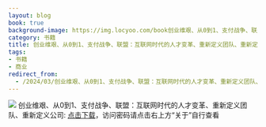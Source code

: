 ```yaml
---
layout: blog
book: true
background-image: https://img.locyoo.com/book创业维艰、从0到1、支付战争、联盟：互联网时代的人才变革、重新定义团队、重新定义公司.jpg
category: 书籍
title: 创业维艰、从0到1、支付战争、联盟：互联网时代的人才变革、重新定义团队、重新定义公司
tags:
- 书籍
- 商业
redirect_from:
  - /2024/03/创业维艰、从0到1、支付战争、联盟：互联网时代的人才变革、重新定义团队、重新定义公司/
---
```

![](https://img.locyoo.com/book创业维艰、从0到1、支付战争、联盟：互联网时代的人才变革、重新定义团队、重新定义公司.jpg)
创业维艰、从0到1、支付战争、联盟：互联网时代的人才变革、重新定义团队、重新定义公司: <a name = "ref1" href="https://url18.ctfile.com/f/50983618-1345403026-108382?p=3619">点击下载</a>，访问密码请点击右上方“关于”自行查看
